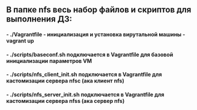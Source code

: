 ## В папке nfs весь набор файлов и скриптов для выполнения ДЗ:
#### - ./Vagrantfile - инициализация и установка вирутальной машины - vagrant up
#### - ./scripts/baseconf.sh подключается в Vagrantfile для базовой инициализации параметров VM
#### - ./scripts/nfs_client_init.sh подключается в Vagrantfile для кастомизации сервера nfsc (ака клиент nfs)
#### - ./scripts/nfs_server_init.sh подключается в Vagrantfile для кастомизации сервера nfss (ака сервер nfs)

